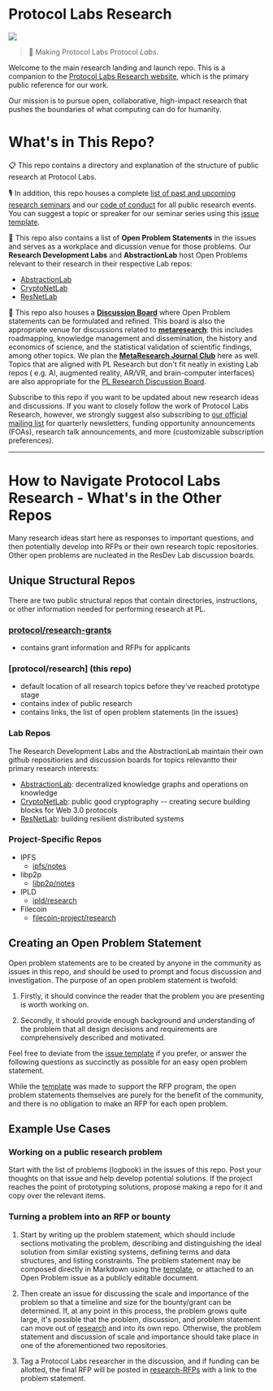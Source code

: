 # Protocol Labs Research
[![](https://img.shields.io/badge/team-research-0f41f4.svg?style=flat-square)](https://github.com/protocol/research)

> :rocket: Making Protocol Labs Protocol _Labs_.

Welcome to the main research landing and launch repo. This is a companion to the [Protocol Labs Research website](https://research.protocol.ai/), which is the primary public reference for our work.

Our mission is to pursue open, collaborative, high-impact research that pushes the boundaries of what computing can do for humanity.

# What's in This Repo?

📋 This repo contains a directory and explanation of the structure of public research at Protocol Labs.

🎙️ In addition, this repo houses a complete [list of past and upcoming research seminars](https://github.com/protocol/research/blob/master/research-events/research-seminars.md) and our [code of conduct](https://github.com/protocol/research/blob/master/research-events/code-of-conduct.md) for all public research events. You can suggest a topic or spreaker for our seminar series using this [issue template](https://github.com/protocol/research/blob/master/.github/ISSUE_TEMPLATE/research-seminar-suggestion.md). 

📝 This repo also contains a list of **Open Problem Statements** in the issues and serves as a workplace and dicussion venue for those problems.
Our **Research Development Labs** and **AbstractionLab** host Open Problems relevant to their research in their respective Lab repos:
-  [AbstractionLab](https://github.com/protocol/AbstractionLab)
-  [CryptoNetLab](https://github.com/protocol/CryptoNetLab)
-  [ResNetLab](https://github.com/protocol/ResNetLab)
<!-- -  🚧 CryptoComputeLab
-  🚧 CryptoEconLab -->

🎤 This repo also houses a [**Discussion Board**](https://github.com/protocol/research/discussions) where Open Problem statements can be formulated and refined. This  board is also the appropriate venue for discussions related to [**metaresearch**](https://research.protocol.ai/areas/metaresearch/): this includes roadmapping, knowledge management and dissemination, the history and economics of science, and the statistical validation of scientific findings,  among other topics. We plan the [**MetaResearch Journal Club**](https://github.com/protocol/research/discussions/categories/metaresearch-journal-club) here as well. Topics that are aligned with PL Research but don't fit neatly in existing Lab repos ( e.g. AI, augmented reality, AR/VR, and brain-computer interfaces) are also appropriate for the [PL Research Discussion Board](https://github.com/protocol/research/discussions).

Subscribe to this repo if you want to be updated about new research ideas and discussions. If you want to closely follow the work of Protocol Labs Research, however, we strongly suggest also subscribing to [our official mailing list](https://protocol.us4.list-manage.com/subscribe?MERGE0=&u=09d704b0125b11d44d67d4617&id=7aa0f1150b&subscribe=) for quarterly newsletters, funding opportunity announcements (FOAs), research talk announcements, and more (customizable subscription preferences). 


---


# How to Navigate Protocol Labs Research - What's in the Other Repos
Many research ideas start here as responses to important questions, and then potentially develop into RFPs or their own research topic repositories. Other open problems are nucleated in the ResDev Lab discussion boards.

## Unique Structural Repos
There are two public structural repos that contain directories, instructions, or other information needed for performing research at PL.


### [protocol/research-grants](https://github.com/protocol/research-RFPs)
 - contains grant information and RFPs for applicants

### [protocol/research]  **(this repo)**
 - default location of all research topics before they've reached prototype stage
 - contains index of public research
 - contains links, the list of open problem statements (in the issues)

### Lab Repos
The Research Development Labs and the AbstractionLab maintain their own github repositiories and discussion boards for topics relevantto their primary research interests:

-  [AbstractionLab](https://github.com/protocol/AbstractionLab): decentralized knowledge graphs and operations on knowledge
-  [CryptoNetLab](https://github.com/protocol/CryptoNetLab): public good cryptography -- creating secure building blocks for Web 3.0 protocols
-  [ResNetLab](https://github.com/protocol/ResNetLab): building resilient distributed systems
<!-- -  🚧 CryptoComputeLab: the intersection of applied cryptography, high performance computing, and programming language design
-  🚧 CryptoEconLab: economic incentives, coordination games, and novel marketplaces -->

### Project-Specific Repos

- IPFS
  - [ipfs/notes](https://github.com/ipfs/notes)
- libp2p
  - [libp2p/notes](https://github.com/libp2p/notes)
- IPLD  
  - [ipld/research](https://github.com/ipld/research)
- Filecoin
  - [filecoin-project/research](https://github.com/filecoin-project/research)

## Creating an Open Problem Statement
Open problem statements are to be created by anyone in the community as issues in this repo, and should be used to prompt and focus discussion and investigation. The purpose of an open problem statement is twofold:

1. Firstly, it should convince the reader that the problem you are presenting is worth working on.  

2. Secondly, it should provide enough background and understanding of the problem that all design decisions and requirements are comprehensively described and motivated. 

Feel free to deviate from the [issue template](https://github.com/protocol/research/blob/add-metaresearch/.github/ISSUE_TEMPLATE/open-problem.md) if you prefer, or answer the following questions as succinctly as possible for an easy open problem statement.

While the [template](https://github.com/protocol/research/blob/add-metaresearch/.github/ISSUE_TEMPLATE/open-problem.md) was made to support the RFP program, the open problem statements themselves are purely for the benefit of the community, and there is no obligation to make an RFP for each open problem.

## Example Use Cases

### Working on a public research problem
Start with the list of problems (logbook) in the issues of this repo.  Post your thoughts on that issue and help develop potential solutions.  If the project reaches the point of prototyping solutions, propose making a repo for it and copy over the relevant items.

### Turning a problem into an RFP or bounty
1. Start by writing up the problem statement, which should include sections motivating the problem, describing and distinguishing the ideal solution from similar existing systems, defining terms and data structures, and listing constraints. The problem statement may be composed directly in Markdown using the [template](https://github.com/protocol/research/blob/add-metaresearch/.github/ISSUE_TEMPLATE/open-problem.md), or attached to an Open Problem issue as a publicly editable document.
 
2. Then create an issue for discussing the scale and importance of the problem so that a timeline and size for the bounty/grant can be determined.  If, at any point in this process, the problem grows quite large, it's possible that the problem, discussion, and problem statement can move out of [research](https://github.com/protocol/research) and into its own repo.  Otherwise, the problem statement and discussion of scale and importance should take place in one of the aforementioned two repositories.  

3. Tag a Protocol Labs researcher in the discussion, and if funding can be allotted, the final RFP will be posted in [research-RFPs](https://github.com/protocol/research-RFPs) with a link to the problem statement.


